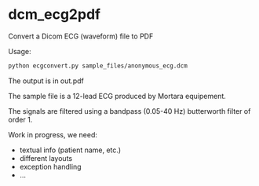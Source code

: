 dcm_ecg2pdf
===========

Convert a Dicom ECG (waveform) file to PDF

Usage:
```bash
python ecgconvert.py sample_files/anonymous_ecg.dcm
```

The output is in out.pdf

The sample file is a 12-lead ECG produced by Mortara equipement.

The signals are filtered using a bandpass (0.05-40 Hz) butterworth filter of order 1.

Work in progress, we need:
 * textual info (patient name, etc.)
 * different layouts
 * exception handling
 * ...
